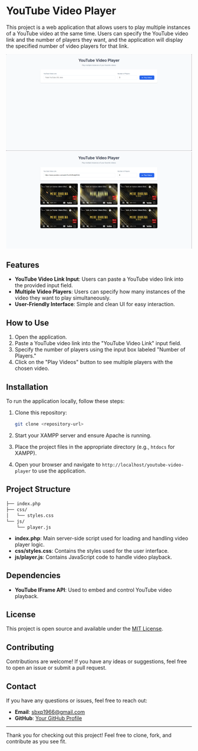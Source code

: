 # YouTube Video Player

This project is a web application that allows users to play multiple instances of a YouTube video at the same time. Users can specify the YouTube video link and the number of players they want, and the application will display the specified number of video players for that link.

![Preview1](./images/img1.png)
![Preview2](./images/img2.png)

## Features

- **YouTube Video Link Input**: Users can paste a YouTube video link into the provided input field.
- **Multiple Video Players**: Users can specify how many instances of the video they want to play simultaneously.
- **User-Friendly Interface**: Simple and clean UI for easy interaction.

## How to Use

1. Open the application.
2. Paste a YouTube video link into the "YouTube Video Link" input field.
3. Specify the number of players using the input box labeled "Number of Players."
4. Click on the "Play Videos" button to see multiple players with the chosen video.

## Installation

To run the application locally, follow these steps:

1. Clone this repository:
   ```bash
   git clone <repository-url>
   ```

2. Start your XAMPP server and ensure Apache is running.

3. Place the project files in the appropriate directory (e.g., `htdocs` for XAMPP).

4. Open your browser and navigate to `http://localhost/youtube-video-player` to use the application.

## Project Structure

```
├── index.php 
├── css/
│   └── styles.css
└── js/
    └── player.js
```

- **index.php**: Main server-side script used for loading and handling video player logic.
- **css/styles.css**: Contains the styles used for the user interface.
- **js/player.js**: Contains JavaScript code to handle video playback.

## Dependencies

- **YouTube IFrame API**: Used to embed and control YouTube video playback.

## License

This project is open source and available under the [MIT License](LICENSE).

## Contributing

Contributions are welcome! If you have any ideas or suggestions, feel free to open an issue or submit a pull request.

## Contact

If you have any questions or issues, feel free to reach out:

- **Email**: [sbxp1966@gmail.com](mailto:sbxp1966@gmail.com)
- **GitHub**: [Your GitHub Profile](https://github.com/arpan8925)

---
Thank you for checking out this project! Feel free to clone, fork, and contribute as you see fit.
